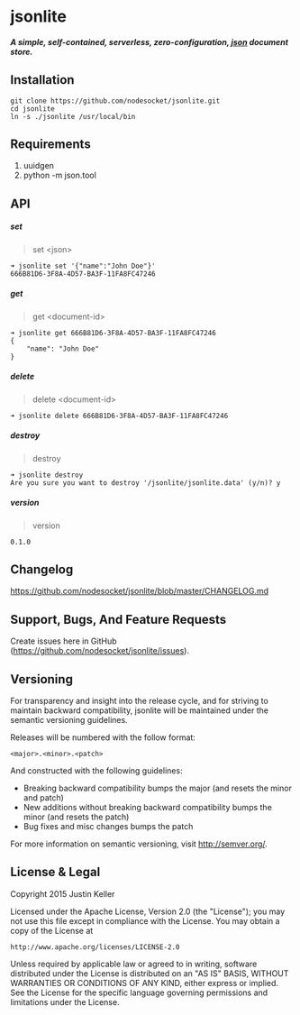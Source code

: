 # jsonlite

##### A simple, self-contained, serverless, zero-configuration, [json](http://www.json.org/) document store.

## Installation

```
git clone https://github.com/nodesocket/jsonlite.git
cd jsonlite
ln -s ./jsonlite /usr/local/bin
```

## Requirements

1. uuidgen
2. python -m json.tool

## API

##### set

> set \<json\>

````
➜ jsonlite set '{"name":"John Doe"}'
666B81D6-3F8A-4D57-BA3F-11FA8FC47246
````

##### get

> get \<document-id\>

````
➜ jsonlite get 666B81D6-3F8A-4D57-BA3F-11FA8FC47246
{
    "name": "John Doe"
}
````

##### delete

> delete \<document-id\>

````
➜ jsonlite delete 666B81D6-3F8A-4D57-BA3F-11FA8FC47246
````

##### destroy

> destroy

````
➜ jsonlite destroy
Are you sure you want to destroy '/jsonlite/jsonlite.data' (y/n)? y
````

##### version

> version

````
0.1.0
````

## Changelog

https://github.com/nodesocket/jsonlite/blob/master/CHANGELOG.md

## Support, Bugs, And Feature Requests

Create issues here in GitHub (https://github.com/nodesocket/jsonlite/issues).

## Versioning

For transparency and insight into the release cycle, and for striving to maintain backward compatibility, jsonlite will be maintained under the semantic versioning guidelines.

Releases will be numbered with the follow format:

`<major>.<minor>.<patch>`

And constructed with the following guidelines:

+ Breaking backward compatibility bumps the major (and resets the minor and patch)
+ New additions without breaking backward compatibility bumps the minor (and resets the patch)
+ Bug fixes and misc changes bumps the patch

For more information on semantic versioning, visit http://semver.org/.

## License & Legal

Copyright 2015 Justin Keller

Licensed under the Apache License, Version 2.0 (the "License");
you may not use this file except in compliance with the License.
You may obtain a copy of the License at

    http://www.apache.org/licenses/LICENSE-2.0

Unless required by applicable law or agreed to in writing, software
distributed under the License is distributed on an "AS IS" BASIS,
WITHOUT WARRANTIES OR CONDITIONS OF ANY KIND, either express or implied.
See the License for the specific language governing permissions and
limitations under the License.
